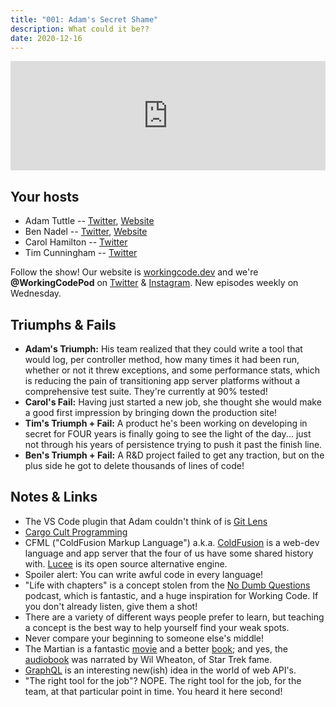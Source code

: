 ```yaml
---
title: "001: Adam's Secret Shame"
description: What could it be??
date: 2020-12-16
---
```


<iframe allow="autoplay *; encrypted-media *; fullscreen *" frameborder="0" height="175" style="width:100%;max-width:900px;overflow:hidden;background:transparent;" sandbox="allow-forms allow-popups allow-same-origin allow-scripts allow-storage-access-by-user-activation allow-top-navigation-by-user-activation" src="https://embed.podcasts.apple.com/us/podcast/001-adams-secret-shame/id1544142288?i=1000502586051"></iframe>

## Your hosts

- Adam Tuttle -- [Twitter](https://twitter.com/adamtuttle), [Website](https://adamtuttle.codes)
- Ben Nadel -- [Twitter](https://twitter.com/bennadel), [Website](https://www.bennadel.com/)
- Carol Hamilton -- [Twitter](https://twitter.com/k_Roll242)
- Tim Cunningham -- [Twitter](https://twitter.com/timcunningham71)

Follow the show! Our website is [workingcode.dev](https://workingcode.dev) and we're **@WorkingCodePod** on [Twitter](https://twitter.com/workingcodepod) & [Instagram](https://instagram.com/workingcodepod). New episodes weekly on Wednesday.

## Triumphs & Fails

- **Adam's Triumph:** His team realized that they could write a tool that would log, per controller method, how many times it had been run, whether or not it threw exceptions, and some performance stats, which is reducing the pain of transitioning app server platforms without a comprehensive test suite. They're currently at 90% tested!
- **Carol's Fail:** Having just started a new job, she thought she would make a good first impression by bringing down the production site!
- **Tim's Triumph + Fail:** A product he's been working on developing in secret for FOUR years is finally going to see the light of the day... just not through his years of persistence trying to push it past the finish line.
- **Ben's Triumph + Fail:** A R&D project failed to get any traction, but on the plus side he got to delete thousands of lines of code!

## Notes & Links

- The VS Code plugin that Adam couldn't think of is [Git Lens](https://marketplace.visualstudio.com/items?itemName=eamodio.gitlens)
- [Cargo Cult Programming](https://en.wikipedia.org/wiki/Cargo_cult_programming)
- CFML ("ColdFusion Markup Language") a.k.a. [ColdFusion](https://coldfusion.adobe.com/) is a web-dev language and app server that the four of us have some shared history with. [Lucee](https://www.lucee.org/) is its open source alternative engine.
- Spoiler alert: You can write awful code in every language!
- "Life with chapters" is a concept stolen from the [No Dumb Questions](https://www.nodumbquestions.fm/) podcast, which is fantastic, and a huge inspiration for Working Code. If you don't already listen, give them a shot!
- There are a variety of different ways people prefer to learn, but teaching a concept is the best way to help yourself find your weak spots.
- Never compare your beginning to someone else's middle!
- The Martian is a fantastic [movie](https://www.imdb.com/title/tt3659388/?ref_=fn_al_tt_1) and a better [book](https://amzn.to/3g2S3qp); and yes, the [audiobook](https://www.audible.com/pd/The-Martian-Audiobook/B082BHJMFF?pf_rd_p=83218cca-c308-412f-bfcf-90198b687a2f&pf_rd_r=N31P5MVW485ZX4RD8C5D&qid=1606956278&ref=a_search_c3_lProduct_1_1&sr=1-1) was narrated by Wil Wheaton, of Star Trek fame.
- [GraphQL](https://graphql.org/) is an interesting new(ish) idea in the world of web API's.
- "The right tool for the job"? NOPE. The right tool for the job, for the team, at that particular point in time. You heard it here second!
